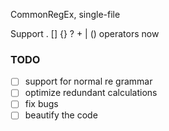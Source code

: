 CommonRegEx, single-file

Support . [] {} ? + | () operators now

### TODO
+ [ ] support for normal re grammar
+ [ ] optimize redundant calculations
+ [ ] fix bugs
+ [ ] beautify the code